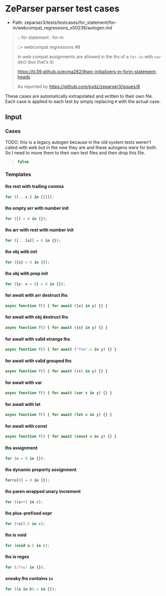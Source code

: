 # ZeParser parser test cases

- Path: zeparser3/tests/testcases/for_statement/for-in/webcompat_regressions_x00238/autogen.md

> :: for statement : for-in
> 
> ::> webcompat regressions #8
> 
> In web compat assignments are allowed in the lhs of a `for-in` with `var` decl (but that's it)
> 
> https://tc39.github.io/ecma262/#sec-initializers-in-forin-statement-heads
> 
> As reported by https://github.com/pvdz/zeparser3/issues/8

These cases are automatically extrapolated and written to their own file.
Each case is applied to each test by simply replacing `#` with the actual case.

## Input

### Cases

TODO: this is a legacy autogen because in the old system tests weren't called 
with web but in the new they are and these autogens were for both. So I need
to move them to their own test files and then drop this file.

> `````js
> false
> `````

### Templates

#### lhs rest with trailing comma

`````js
for ([...x,] in [[]]);
`````

#### lhs empty arr with number init

`````js
for ([] = 0 in {});
`````

#### lhs arr with rest with number init

`````js
for ([...[a]] = 0 in {});
`````

#### lhs obj with init

`````js
for ({x} = 0 in {});
`````

#### lhs obj with prop init

`````js
for ({p: x = 0} = 0 in {});
`````

#### for await with arr destruct lhs

`````js
async function f() { for await ([x] in y) {} }
`````

#### for await with obj destruct lhs

`````js
async function f() { for await ({x} in y) {} }
`````

#### for await with valid strange lhs

`````js
async function f() { for await ("foo".x in y) {} }
`````

#### for await with valid grouped lhs

`````js
async function f() { for await ((x) in y) {} }
`````

#### for await with var

`````js
async function f() { for await (var x in y) {} }
`````

#### for await with let

`````js
async function f() { for await (let x in y) {} }
`````

#### for await with const

`````js
async function f() { for await (const x in y) {} }
`````

#### lhs assignment

`````js
for (x = 0 in {});
`````

#### lhs dynamic property assignment

`````js
for(o[0] = 0 in {});
`````

#### lhs paren wrapped unary increment

`````js
for ((a++) in c);
`````

#### lhs plus-prefixed expr

`````js
for (+a().b in c);
`````

#### lhs is void

`````js
for (void a.b in c);
`````

#### lhs is regex

`````js
for (/foo/ in {});
`````

#### sneaky lhs contains `in`

`````js
for ((a in b).x in {});
`````

